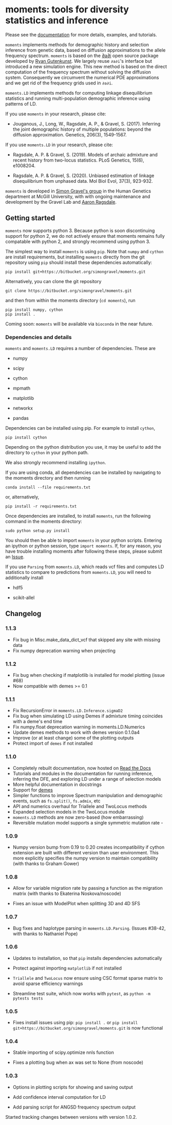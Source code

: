 # moments: tools for diversity statistics and inference

Please see the [documentation](https://moments.readthedocs.io/)
for more details, examples, and tutorials.

`moments` implements methods for demographic history and selection inference
from genetic data, based on diffusion approximations to the allele frequency spectrum.
`moments` is based on the  [∂a∂i](https://bitbucket.org/gutenkunstlab/dadi/) open
source package developed by [Ryan Gutenkunst](http://gutengroup.mcb.arizona.edu).
We largely reuse `∂a∂i`'s interface but introduced a new simulation engine. This
new method is based on the direct computation of the frequency spectrum without
solving the diffusion system. Consequently we circumvent the numerical PDE
approximations and we get rid of the frequency grids used in `∂a∂i`.

`moments.LD` implements methods for computing linkage disequilibrium statistics and
running multi-population demographic inference using patterns of LD.

If you use `moments` in your research, please cite:

- Jouganous, J., Long, W., Ragsdale, A. P., & Gravel, S. (2017). Inferring the joint
  demographic history of multiple populations: beyond the diffusion approximation.
  Genetics, 206(3), 1549-1567.

If you use `moments.LD` in your research, please cite:

- Ragsdale, A. P. & Gravel, S. (2019). Models of archaic admixture and recent history
  from two-locus statistics. PLoS Genetics, 15(6), e1008204.

- Ragsdale, A. P. & Gravel, S. (2020). Unbiased estimation of linkage disequilibrium
  from unphased data. Mol Biol Evol, 37(3), 923-932.

`moments` is developed in [Simon Gravel's
group](http://simongravel.lab.mcgill.ca/Home.html) in the Human Genetics
department at McGill University, with with ongoing maintenance and development
by the Gravel Lab and [Aaron Ragsdale](http://apragsdale.github.io).

## Getting started

`moments` now supports python 3. Because python is soon discontinuing support for
python 2, we do not actively ensure that moments remains fully compatable with python
2, and strongly recommend using python 3.

The simplest way to install `moments` is using `pip`. Note that `numpy` and `cython`
are install requirements, but installing `moments` directly from the git repository
using `pip` should install these dependencies automatically:

```
pip install git+https://bitbucket.org/simongravel/moments.git
```

Alternatively, you can clone the git repository

```
git clone https://bitbucket.org/simongravel/moments.git
```

and then from within the moments directory (`cd moments`), run

```
pip install numpy, cython
pip install .
```

Coming soon: `moments` will be available via `bioconda` in the near future.

### Dependencies and details

`moments` and `moments.LD` requires a number of dependencies. These are

- numpy

- scipy

- cython

- mpmath

- matplotlib

- networkx

- pandas

Dependencies can be installed using pip. For example to install `cython`,

```
pip install cython
```

Depending on the python distribution you use, it may be useful to add the directory
to `cython` in your python path.

We also strongly recommend installing `ipython`.

If you are using conda, all dependencies can be installed by navigating to the
moments directory and then running

```
conda install --file requirements.txt
```

or, alternatively,

```
pip install -r requirements.txt
```

Once dependencies are installed, to install `moments`, run the following command
in the moments directory:

```
sudo python setup.py install
```

You should then be able to import `moments` in your python scripts. Entering an
ipython or python session, type `import moments`. If, for any reason, you have
trouble installing moments after following these steps, please submit an
[Issue](https://bitbucket.org/simongravel/moments/issues).

If you use `Parsing` from `moments.LD`, which reads vcf files and computes LD
statistics to compare to predictions from `moments.LD`, you will need to
additionally install

- hdf5

- scikit-allel

## Changelog

### 1.1.3

- Fix bug in Misc.make_data_dict_vcf that skipped any site with missing data
- Fix numpy deprecation warning when projecting

### 1.1.2

- Fix bug when checking if matplotlib is installed for model plotting  (issue #68)
- Now compatible with demes >= 0.1

### 1.1.1

- Fix RecursionError in `moments.LD.Inference.sigmaD2`
- Fix bug when simulating LD using Demes if admixture timing coincides with
  a deme's end time
- Fix numpy.float deprecation warning in moments.LD.Numerics
- Update demes methods to work with demes version 0.1.0a4
- Improve (or at least change) some of the plotting outputs
- Protect import of `demes` if not installed

### 1.1.0

- Completely rebuilt documentation, now hosted on [Read the
  Docs](https://moments.readthedocs.io/)
- Tutorials and modules in the documentation for running inference, inferring
  the DFE, and exploring LD under a range of selection models
- More helpful documentation in docstrings
- Support for
  [demes](https://moments.readthedocs.io/en/latest/extensions/demes.html)
- Simpler functions to improve Spectrum manipulation and demographic events,
  such as `fs.split()`, `fs.admix`, etc
- API and numerics overhaul for Triallele and TwoLocus methods
- Expanded selection models in the TwoLocus module
- `moments.LD` methods are now zero-based (how embarrassing)
- Reversible mutation model supports a single symmetric mutation rate - 

### 1.0.9

- Numpy version bump from 0.19 to 0.20 creates incompatibility if cython extension
  are built with different version than user environment. This more explicitly
  specifies the numpy version to maintain compatibility (with thanks to Graham Gower)

### 1.0.8

- Allow for variable migration rate by passing a function as the migration matrix
  (with thanks to Ekaterina Noskova/noscode)

- Fixes an issue with ModelPlot when splitting 3D and 4D SFS

### 1.0.7

- Bug fixes and haplotype parsing in `moments.LD.Parsing`. (Issues #38-42,
  with thanks to Nathaniel Pope)

### 1.0.6

- Updates to installation, so that `pip` installs dependencies automatically

- Protect against importing `matplotlib` if not installed

- `Triallele` and `TwoLocus` now ensure using CSC format sparse matrix to avoid
  sparse efficiency warnings

- Streamline test suite, which now works with `pytest`, as
  `python -m pytests tests`

### 1.0.5

- Fixes install issues using pip: `pip install .` or
  `pip install git+https://bitbucket.org/simongravel/moments.git` is now functional

### 1.0.4

- Stable importing of scipy.optimize nnls function

- Fixes a plotting bug when ax was set to None (from noscode)

### 1.0.3

- Options in plotting scripts for showing and saving output

- Add confidence interval computation for LD

- Add parsing script for ANGSD frequency spectrum output

Started tracking changes between versions with version 1.0.2.

